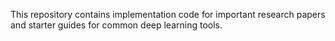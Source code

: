 

This repository contains implementation code for important research
papers and starter guides for common deep learning tools.

<!-- WARNING: THIS FILE WAS AUTOGENERATED! DO NOT EDIT! -->
